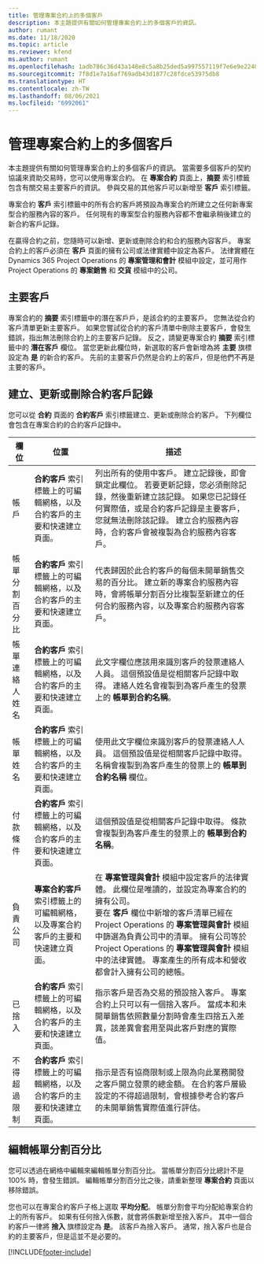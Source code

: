 ```yaml
---
title: 管理專案合約上的多個客戶
description: 本主題提供有關如何管理專案合約上的多個客戶的資訊。
author: rumant
ms.date: 11/18/2020
ms.topic: article
ms.reviewer: kfend
ms.author: rumant
ms.openlocfilehash: 1adb786c36d43a148e8c5a8b25ded5a997557119f7e6e9e2248935ad4ed211d5
ms.sourcegitcommit: 7f8d1e7a16af769adb43d1877c28fdce53975db8
ms.translationtype: HT
ms.contentlocale: zh-TW
ms.lasthandoff: 08/06/2021
ms.locfileid: "6992061"
---
```

# <a name="manage-multiple-customers-on-project-contracts"></a>管理專案合約上的多個客戶

本主題提供有關如何管理專案合約上的多個客戶的資訊。 當需要多個客戶的契約協議來資助交易時，您可以使用專案合約。 在 **專案合約** 頁面上，**摘要** 索引標籤包含有關交易主要客戶的資訊。 參與交易的其他客戶可以新增至 **客戶** 索引標籤。

專案合約 **客戶** 索引標籤中的所有合約客戶將預設為專案合約所建立之任何新專案型合約服務內容的客戶。 任何現有的專案型合約服務內容都不會繼承稍後建立的新合約客戶記錄。

在贏得合約之前，您隨時可以新增、更新或刪除合約和合約服務內容客戶。 專案合約上的客戶必須在 **客戶** 頁面的擁有公司或法律實體中設定為客戶。 法律實體在 Dynamics 365 Project Operations 的 **專案管理和會計** 模組中設定，並可用作 Project Operations 的 **專案銷售** 和 **交貨** 模組中的公司。

## <a name="primary-customers"></a>主要客戶

專案合約的 **摘要** 索引標籤中的潛在客戶戶，是該合約的主要客戶。 您無法從合約客戶清單更新主要客戶。 如果您嘗試從合約的客戶清單中刪除主要客戶，會發生錯誤，指出無法刪除合約上的主要客戶記錄。 反之，請變更專案合約 **摘要** 索引標籤中的 **潛在客戶** 欄位。 當您更新此欄位時，新選取的客戶會新增為將 **主要** 旗標設定為 **是** 的新合約客戶。 先前的主要客戶仍然是合約上的客戶，但是他們不再是主要的客戶。

## <a name="create-update-or-delete-a-contract-customer-record"></a>建立、更新或刪除合約客戶記錄

您可以從 **合約** 頁面的 **合約客戶** 索引標籤建立、更新或刪除合約客戶。 下列欄位會包含在專案合約的合約客戶記錄中。

| **欄位** | **位置** | **描述** | 
| --- | --- | --- | 
| 帳戶 | **合約客戶** 索引標籤上的可編輯網格，以及合約客戶的主要和快速建立頁面。 | 列出所有的使用中客戶。 建立記錄後，即會鎖定此欄位。 若要更新記錄，您必須刪除記錄，然後重新建立該記錄。 如果您已記錄任何實際值，或是合約客戶記錄是主要客戶，您就無法刪除該記錄。 建立合約服務內容時，合約客戶會被複製為合約服務內容客戶。 |
| 帳單分割百分比 | **合約客戶** 索引標籤上的可編輯網格，以及合約客戶的主要和快速建立頁面。 | 代表歸因於此合約客戶的每個未開單銷售交易的百分比。 建立新的專案合約服務內容時，會將帳單分割百分比複製至新建立的任何合約服務內容，以及專案合約服務內容客戶。 |
| 帳單連絡人姓名 | **合約客戶** 索引標籤上的可編輯網格，以及合約客戶的主要和快速建立頁面。 | 此文字欄位應該用來識別客戶的發票連絡人人員。 這個預設值是從相關客戶記錄中取得。 連絡人姓名會複製到為客戶產生的發票上的 **帳單到合約名稱**。 |
| 帳單姓名 | **合約客戶** 索引標籤上的可編輯網格，以及合約客戶的主要和快速建立頁面。 | 使用此文字欄位來識別客戶的發票連絡人人員。 這個預設值是從相關客戶記錄中取得。 名稱會複製到為客戶產生的發票上的 **帳單到合約名稱** 欄位。 |
| 付款條件 | **合約客戶** 索引標籤上的可編輯網格，以及合約客戶的主要和快速建立頁面。 | 這個預設值是從相關客戶記錄中取得。 條款會複製到為客戶產生的發票上的 **帳單到合約名稱**。 |
| 負責公司 | **專案合約客戶** 索引標籤上的可編輯網格，以及專案合約客戶的主要和快速建立頁面。 | 在 **專案管理與會計** 模組中設定客戶的法律實體。 此欄位是唯讀的，並設定為專案合約的擁有公司。</br>要在 **客戶** 欄位中新增的客戶清單已經在 Project Operations 的 **專案管理與會計** 模組中篩選為負責公司中的清單。 擁有公司等於 Project Operations 的 **專案管理與會計** 模組中的法律實體。 專案產生的所有成本和營收都會計入擁有公司的總帳。 |
| 已捨入 | **合約客戶** 索引標籤上的可編輯網格，以及合約客戶的主要和快速建立頁面。 | 指示客戶是否為交易的預設捨入客戶。 專案合約上只可以有一個捨入客戶。 當成本和未開單銷售依照數量分割時會產生四捨五入差異，該差異會套用至與此客戶對應的實際值。 |
| 不得超過限制 | **合約客戶** 索引標籤上的可編輯網格，以及合約客戶的主要和快速建立頁面。 | 指示是否有協商限制或上限為向此業務開發之客戶開立發票的總金額。 在合約客戶層級設定的不得超過限制，會根據參考合約客戶的未開單銷售實際值進行評估。 |

## <a name="edit-billing-split-percentages"></a>編輯帳單分割百分比

您可以透過在網格中編輯來編輯帳單分割百分比。 當帳單分割百分比總計不是 100% 時，會發生錯誤。 編輯帳單分割百分比之後，請重新整理 **專案合約** 頁面以移除錯誤。

您也可以在專案合約客戶子格上選取 **平均分配**。 帳單分割會平均分配給專案合約上的所有客戶。 如果有任何捨入係數，就會將係數新增至捨入客戶。 其中一個合約客戶一律將 **捨入** 旗標設定為 **是**。 該客戶為捨入客戶。 通常，捨入客戶也是合約的主要客戶，但是這並不是必要的。


[!INCLUDE[footer-include](../includes/footer-banner.md)]
